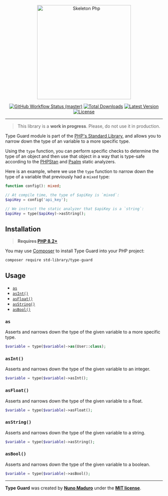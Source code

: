 <p align="center">
    <img src="https://raw.githubusercontent.com/std-library/type-guard/master/docs/example.jpg" height="300" alt="Skeleton Php">
    <p align="center">
        <a href="https://github.com/std-library/type-guard/actions"><img alt="GitHub Workflow Status (master)" src="https://github.com/std-library/type-guard/actions/workflows/tests.yml/badge.svg"></a>
        <a href="https://packagist.org/packages/std-library/type-guard"><img alt="Total Downloads" src="https://img.shields.io/packagist/dt/std-library/type-guard"></a>
        <a href="https://packagist.org/packages/std-library/type-guard"><img alt="Latest Version" src="https://img.shields.io/packagist/v/std-library/type-guard"></a>
        <a href="https://packagist.org/packages/std-library/type-guard"><img alt="License" src="https://img.shields.io/packagist/l/std-library/type-guard"></a>
    </p>
</p>

------

> This library is a **work in progress**. Please, do not use it in production.

Type Guard module is part of the [PHP's Standard Library](https:://github.com/std-library), and allows you to narrow down the type of an variable to a more specific type.

Using the `type` function, you can perform specific checks to determine the type of an object and then use that object in a way that is type-safe according to the [PHPStan](https://phpstan.org/) and [Psalm](https://psalm.dev/) static analyzers.

Here is an example, where we use the `type` function to narrow down the type of a variable that previously had a `mixed` type:

```php
function config(): mixed;

// At compile time, the type of $apiKey is `mixed`:
$apiKey = config('api_key'); 

// We instruct the static analyzer that $apiKey is a `string`:
$apiKey = type($apiKey)->asString(); 
```

## Installation

> **Requires [PHP 8.2+](https://php.net/releases/)**

You may use [Composer](https://getcomposer.org) to install Type Guard into your PHP project:

```bash
composer require std-library/type-guard
```

## Usage

- [`as`](#as)
- [`asInt()`](#asint)
- [`asFloat()`](#asfloat)
- [`asString()`](#asstring)
- [`asBool()`](#asbool)

### `as`

Asserts and narrows down the type of the given variable to a more specific type.

```php
$variable = type($variable)->as(User::class);
```

### `asInt()`

Asserts and narrows down the type of the given variable to an integer.

```php
$variable = type($variable)->asInt();
```

### `asFloat()`

Asserts and narrows down the type of the given variable to a float.

```php
$variable = type($variable)->asFloat();
```

### `asString()`

Asserts and narrows down the type of the given variable to a string.

```php
$variable = type($variable)->asString();
```

### `asBool()`

Asserts and narrows down the type of the given variable to a boolean.

```php
$variable = type($variable)->asBool();
```

------

**Type Guard** was created by **[Nuno Maduro](https://twitter.com/enunomaduro)** under the **[MIT license](https://opensource.org/licenses/MIT)**.
